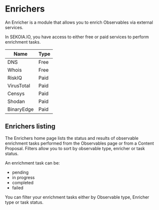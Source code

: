 # Enrichers

An Enricher is a module that allows you to enrich Observables via external services.

In SEKOIA.IO, you have access to either free or paid services to perform enrichment tasks.

| Name | Type |
| --- | --- |
| DNS | Free |
| Whois | Free |
| RiskIQ | Paid |
| VirusTotal | Paid |
| Censys | Paid |
| Shodan | Paid |
| BinaryEdge | Paid |

## Enrichers listing

The Enrichers home page lists the status and results of observable enrichment tasks performed from the Observables page or from a Content Proposal. Filters allow you to sort by observable type, enricher or task status.

An enrichment task can be:

- pending
- in progress
- completed
- failed

You can filter your enrichment tasks either by Observable type, Enricher type or task status.
